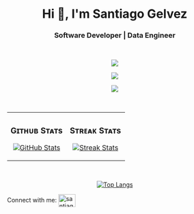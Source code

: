 <h1 align="center">Hi 👋, I'm Santiago Gelvez</h1>
<h3 align="center">Software Developer | Data Engineer</h3>

<br />

<!-- <img align="center" src="https://skillicons.dev/icons?i=postgres,mysql,sqlite,mongodb,py,django,fastapi,selenium,sklearn,tensorflow,html,css,js,tailwind,bootstrap,sass,vue,nuxtjs,vite,figma,aws,azure,docker,linux,git,postman,sentry,vscode,matlab,wordpress,arduino&perline=10" /> -->

<p align="center">
  <a href="https://skillicons.dev">
    <img align="center" src="https://skillicons.dev/icons?i=postgres,mysql,sqlite,mongodb,py,django,fastapi,selenium,sklearn,tensorflow,html,css,js,tailwind,bootstrap,sass,vue,nuxtjs,vite,figma&perline=10" />
  </a>
</p>

<p align="center">
  <a href="https://skillicons.dev">
    <img align="center" src="https://skillicons.dev/icons?i=aws,azure,docker,linux,git,postman&perline=10" />
  </a>
</p>

<p align="center">
  <a href="https://skillicons.dev">
    <img align="center" src="https://skillicons.dev/icons?i=sentry,vscode,matlab,wordpress,arduino&perline=10" />
  </a>
</p>

<br />

<table width="100%">
  <tr>
    <td width="50%">
      <h3 align="center"><strong>Gɪᴛʜᴜʙ Sᴛᴀᴛs</strong></h3>
      <p align="center">
        <a href="https://github.com/santiagogelvez">
          <img align="center" src="https://github-readme-stats.vercel.app/api?username=santiagogelvez&show_icons=true&theme=catppuccin_mocha" alt="GitHub Stats" />
        </a>
      </p>
    </td>
    <td width="50%">
      <h3 align="center"><strong>Sᴛʀᴇᴀᴋ Sᴛᴀᴛs</strong></h3>
      <p align="center">
        <a href="https://github.com/santiagogelvez">
          <img align="center" src="https://streak-stats.demolab.com?user=santiagogelvez&theme=catppuccin_mocha" alt="Streak Stats" />
        </a>
      </p>
    </td>
  </tr>
</table>
<br />

<p align="center">
  <a href="https://github.com/santiagogelvez">
    <img align="center" src="https://github-readme-stats.vercel.app/api/top-langs/?username=santiagogelvez&size_weight=0.5&count_weight=0.5&layout=compact&theme=catppuccin_mocha&show_icons=true" alt="Top Langs"/>
  </a>
</p>

<p align="left">
  Connect with me:
  <a href="https://linkedin.com/in/santiagogelvez" target="blank"><img align="center" src="https://raw.githubusercontent.com/rahuldkjain/github-profile-readme-generator/master/src/images/icons/Social/linked-in-alt.svg" alt="santiagogelvez" height="30" width="40" /></a>
</p>
